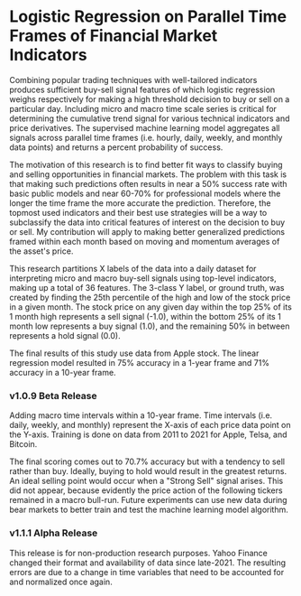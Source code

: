 # Logistic Regression on Parallel Time Frames of Financial Market Indicators
Combining popular trading techniques with well-tailored indicators produces sufficient buy-sell signal features of which logistic regression weighs respectively for making a high threshold decision to buy or sell on a particular day. Including micro and macro time scale series is critical for determining the cumulative trend signal for various technical indicators and price derivatives. The supervised machine learning model aggregates all signals across parallel time frames (i.e. hourly, daily, weekly, and monthly data points) and returns a percent probability of success.

The motivation of this research is to find better fit ways to classify buying and selling opportunities in financial markets. The problem with this task is that making such predictions often results in near a 50% success rate with basic public models and near 60-70% for professional models where the longer the time frame the more accurate the prediction. Therefore, the topmost used indicators and their best use strategies will be a way to subclassify the data into critical features of interest on the decision to buy or sell. My contribution will apply to making better generalized predictions framed within each month based on moving and momentum averages of the asset's price. 

This research partitions X labels of the data into a daily dataset for interpreting micro and macro buy-sell signals using top-level indicators, making up a total of 36 features. The 3-class Y label, or ground truth, was created by finding the 25th percentile of the high and low of the stock price in a given month. The stock price on any given day within the top 25% of its 1 month high represents a sell signal (-1.0), within the bottom 25% of its 1 month low represents a buy signal (1.0), and the remaining 50% in between represents a hold signal (0.0). 

The final results of this study use data from Apple stock. The linear regression model resulted in 75% accuracy in a 1-year frame and 71% accuracy in a 10-year frame.

### v1.0.9 Beta Release
Adding macro time intervals within a 10-year frame. Time intervals (i.e. daily, weekly, and monthly) represent the X-axis of each price data point on the Y-axis. Training is done on data from 2011 to 2021 for Apple, Telsa, and Bitcoin.

The final scoring comes out to 70.7% accuracy but with a tendency to sell rather than buy. Ideally, buying to hold would result in the greatest returns. An ideal selling point would occur when a "Strong Sell" signal arises. This did not appear, because evidently the price action of the following tickers remained in a macro bull-run. Future experiments can use new data during bear markets to better train and test the machine learning model algorithm.

### v1.1.1 Alpha Release
This release is for non-production research purposes. Yahoo Finance changed their format and availability of data since late-2021. The resulting errors are due to a change in time variables that need to be accounted for and normalized once again.
